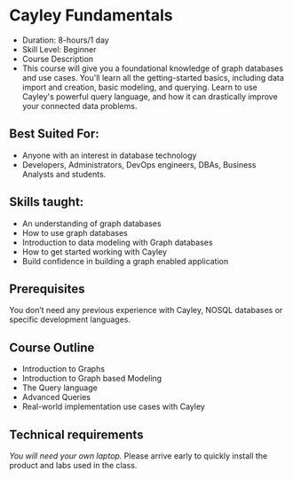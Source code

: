 # Cayley Fundamentals

* Duration:  8-hours/1 day
* Skill Level: Beginner
* Course Description
* This course will give you a foundational knowledge of graph databases and use cases. You'll learn all the getting-started basics, including data import and creation, basic modeling, and querying. Learn to use Cayley's powerful query language, and how it can drastically improve your connected data problems.

## Best Suited For:

* Anyone with an interest in database technology
* Developers, Administrators, DevOps engineers, DBAs, Business Analysts and students.

## Skills taught:

* An understanding of graph databases
* How to use graph databases
* Introduction to data modeling with Graph databases
* How to get started working with Cayley
* Build confidence in building a graph enabled application

## Prerequisites

You don’t need any previous experience with Cayley, NOSQL databases or specific development languages.

## Course Outline

* Introduction to Graphs
* Introduction to Graph based Modeling
* The Query language
* Advanced Queries
* Real-world implementation use cases with Cayley

## Technical requirements

*You will need your own laptop.*  Please arrive early to quickly install the product and labs used in the class.
